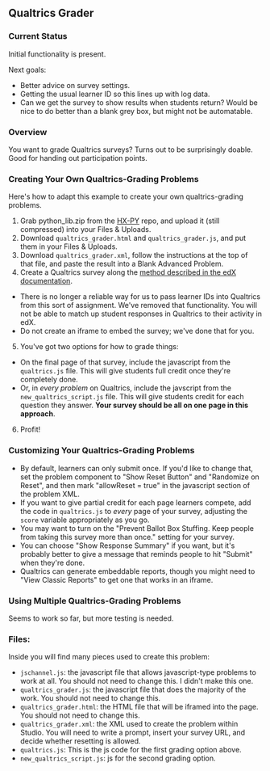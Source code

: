 ## Qualtrics Grader

### Current Status

Initial functionality is present.

Next goals:

- Better advice on survey settings.
- Getting the usual learner ID so this lines up with log data.
- Can we get the survey to show results when students return? Would be nice to do better than a blank grey box, but might not be automatable.

### Overview

You want to grade Qualtrics surveys? Turns out to be surprisingly doable. Good for handing out participation points.

### Creating Your Own Qualtrics-Grading Problems

Here's how to adapt this example to create your own qualtrics-grading problems.

1. Grab python_lib.zip from the [HX-PY](https://github.com/Colin-Fredericks/hx-py) repo, and upload it (still compressed) into your Files & Uploads.
2. Download `qualtrics_grader.html` and `qualtrics_grader.js`, and put them in your Files & Uploads.
3. Download `qualtrics_grader.xml`, follow the instructions at the top of that file, and paste the result into a Blank Advanced Problem.
4. Create a Qualtrics survey along the [method described in the edX documentation](https://edx.readthedocs.io/projects/edx-partner-course-staff/en/latest/exercises_tools/qualtrics.html).

- There is no longer a reliable way for us to pass learner IDs into Qualtrics from this sort of assignment. We've removed that functionality. You will not be able to match up student responses in Qualtrics to their activity in edX.
- Do not create an iframe to embed the survey; we've done that for you.

5. You've got two options for how to grade things:

- On the final page of that survey, include the javascript from the `qualtrics.js` file. This will give students full credit once they're completely done.
- Or, in _every problem_ on Qualtrics, include the javscript from the `new_qualtrics_script.js` file. This will give students credit for each question they answer. **Your survey should be all on one page in this approach**.

6. Profit!

### Customizing Your Qualtrics-Grading Problems

- By default, learners can only submit once. If you'd like to change that, set the problem component to "Show Reset Button" and "Randomize on Reset", and then mark "allowReset = true" in the javascript section of the problem XML.
- If you want to give partial credit for each page learners compete, add the code in `qualtrics.js` to _every_ page of your survey, adjusting the `score` variable appropriately as you go.
- You may want to turn on the "Prevent Ballot Box Stuffing. Keep people from taking this survey more than once." setting for your survey.
- You can choose "Show Response Summary" if you want, but it's probably better to give a message that reminds people to hit "Submit" when they're done.
- Qualtrics can generate embeddable reports, though you might need to "View Classic Reports" to get one that works in an iframe.

### Using Multiple Qualtrics-Grading Problems

Seems to work so far, but more testing is needed.

### Files:

Inside you will find many pieces used to create this problem:

- `jschannel.js`: the javascript file that allows javascript-type problems to work at all. You should not need to change this. I didn't make this one.
- `qualtrics_grader.js`: the javascript file that does the majority of the work. You should not need to change this.
- `qualtrics_grader.html`: the HTML file that will be iframed into the page. You should not need to change this.
- `qualtrics_grader.xml`: the XML used to create the problem within Studio. You will need to write a prompt, insert your survey URL, and decide whether resetting is allowed.
- `qualtrics.js`: This is the js code for the first grading option above.
- `new_qualtrics_script.js`: js for the second grading option.
